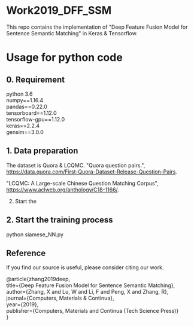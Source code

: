 # Work2019_DFF_SSM

This repo contains the implementation of "Deep Feature Fusion Model for Sentence Semantic Matching" in Keras & Tensorflow.
# Usage for python code
## 0. Requirement
python 3.6  
numpy==1.16.4  
pandas==0.22.0  
tensorboard==1.12.0  
tensorflow-gpu==1.12.0  
keras==2.2.4  
gensim==3.0.0
## 1. Data preparation
The dataset is Quora & LCQMC.
"Quora question pairs.", https://data.quora.com/First-Quora-Dataset-Release-Question-Pairs.

"LCQMC: A Large-scale Chinese Question Matching Corpus", https://www.aclweb.org/anthology/C18-1166/.

2. Start the  
## 2. Start the training process
python siamese_NN.py  

## Reference
If you find our source is useful, please consider citing our work.

@article{zhang2019deep,\
  title={Deep Feature Fusion Model for Sentence Semantic Matching},\
  author={Zhang, X and Lu, W and Li, F and Peng, X and Zhang, R},\
  journal={Computers, Materials \& Continua},\
  year={2019},\
  publisher={Computers, Materials and Continua (Tech Science Press)}\
}
